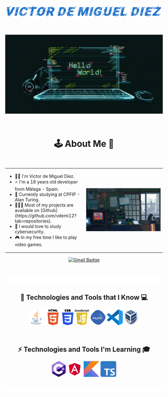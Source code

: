 <div align="center">
  <img src="./assets/img/nombre.png" alt="Victor de Miguel Diez" />
</div>
<br><br><br>
<div align="center">
  <img src="./assets/img/gif2.gif" alt="hello gif" />
</div>
<br><br>
<h1 align="center"> 🕹️ About Me 👾</h1>
<br>
<table style="border: none;" align="center">
  <tr style="border: none;">
    <td style="border: none;" width="50%">
      <ul>
        <li>
          👦🏻 I'm Víctor de Miguel Díez.
        </li>
        <li>
          ⭐ I'm a 18 years old developer from Málaga - Spain. 
        </li>
        <li>
          🏫 Currently studying at CPFIP - Alan Turing.
        </li>
        <li>
          👨🏻‍💻 Most of my projects are available on [Github](https://github.com/vdemi12?tab=repositories).
        </li>
        <li>
          🔐 I would love to study cybersecurity.
        </li>
        <li>
          🎮 In my free time I like to play video games.
        </li>
      </ul>
    </td>
    <td style="border: none;" width="50%" align="center">
      <img alt="GIF" src="./assets/img/gif1.gif"/>
    </td>
  </tr>
</table>

<p align="center">
  <a href="mailto:victordemiguel10@gmail.com">
    <img src="https://img.shields.io/badge/victordemiguel10@gmail.com-c14438?style=flat-square&logo=Gmail&logoColor=white&link=mailto:victordemiguel10@gmail.com" alt="Gmail Badge">
  </a>
</p>


<br><br>
<img src="./assets/img/divisor.gif" alt="divisor" />
<br>  

<h2 align="center"> 🤖 Technologies and Tools that I Know 💻</h2>

<p align="center">
  <code><a href="https://www.java.com/en/"><img alt="Java" title="Java" src="./assets/img/java.webp" height="50"></a></code>
  <code><a href="https://en.wikipedia.org/wiki/HTML"><img alt="HTML 5" title="HTML 5" src="./assets/img/HTML5.png" height="50"></a></code>
  <code><a href="https://www.w3.org/Style/CSS/Overview.en.html"><img alt="CSS 3" title="CSS 3" src="./assets/img/CSS.png" height="50"></a></code>
  <code><a href="https://developer.mozilla.org/en/docs/Web/JavaScript"><img alt="JavaScript" title="JavaScript" src="./assets/img/Javascript.png" height="50"></a></code>
  <code><a href="https://en.wikipedia.org/wiki/MySQL"><img alt="MySQL" title="MySQL" src="./assets/img/mysql.png" height="50"></a></code>
  <code><a href="https://code.visualstudio.com"><img alt="VSCode" title="VSCode" src="./assets/img/vscode.webp" height="50"></a></code>
  <code><a href="https://en.wikipedia.org/wiki/VirtualBox"><img alt="VirtualBox" title="VirtualBox" src="./assets/img/Virtualbox_logo.png" height="50"></a></code>
</p>
<br>

<h2 align="center"> ⚡ Technologies and Tools I'm Learning 🎓</h2>

<p align="center">
  <code><a href="https://es.wikipedia.org/wiki/C_Sharp"><img alt="C#" title="C#" src="./assets/img/Logo_C_sharp.png" height="50"></a></code>
  <code><a href="https://en.wikipedia.org/wiki/Angular_(web_framework)"><img alt="Angular" title="Angular" src="./assets/img/Angular.png" height="50"></a></code>
  <code><a href="https://kotlinlang.org"><img alt="Kotlin" title="Kotlin" src="./assets/img/Kotlin_logo.png" height="50"></a></code>  
  <code><a href="https://en.wikipedia.org/wiki/TypeScript"><img alt="TypeScript" title="TypeScript" src="./assets/img/Typescript.png" height="50"></a></code>
</p>

<br>
<img src="./assets/img/divisor.gif" alt="divisor" />
